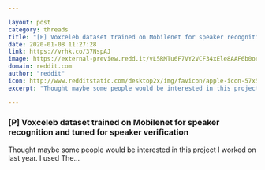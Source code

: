 ```yaml
---

layout: post
category: threads
title: "[P] Voxceleb dataset trained on Mobilenet for speaker recognition and tuned for speaker verification"
date: 2020-01-08 11:27:28
link: https://vrhk.co/37NspAJ
image: https://external-preview.redd.it/vL5RMTu6F7VY2VCF34xEle8AAF6b0oeNe5NTsWPXcJk.jpg?width=1200&height=628.272251309&auto=webp&s=273e41df1ad6d4d69f6b026859105b682bbfc4f2
domain: reddit.com
author: "reddit"
icon: http://www.redditstatic.com/desktop2x/img/favicon/apple-icon-57x57.png
excerpt: "Thought maybe some people would be interested in this project I worked on last year. I used The..."

---
```


### [P] Voxceleb dataset trained on Mobilenet for speaker recognition and tuned for speaker verification

Thought maybe some people would be interested in this project I worked on last year. I used The...
